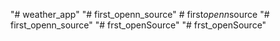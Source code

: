 "# weather_app" 
"# first_openn_source" 
#   f i r s t _ o p e n n _ s o u r c e  
 "# first_openn_source" 
"# frst_openSource" 
"# frst_openSource" 
